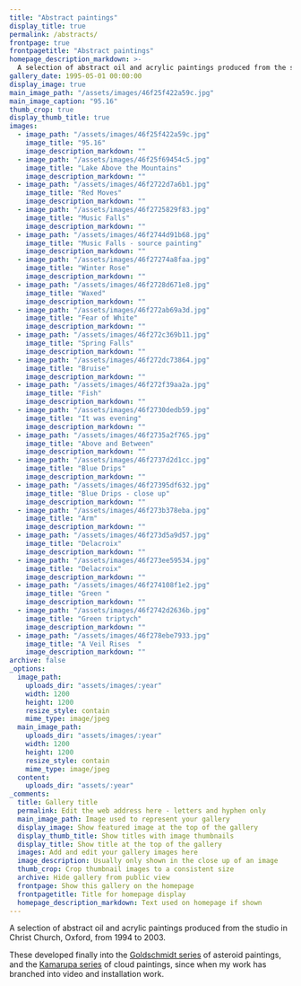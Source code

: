 ```yaml
---
title: "Abstract paintings"
display_title: true
permalink: /abstracts/
frontpage: true
frontpagetitle: "Abstract paintings"
homepage_description_markdown: >-
  A selection of abstract oil and acrylic paintings produced from the studio in Christ Church, Oxford, from 1994 to 2003.
gallery_date: 1995-05-01 00:00:00
display_image: true
main_image_path: "/assets/images/46f25f422a59c.jpg"
main_image_caption: "95.16"
thumb_crop: true
display_thumb_title: true
images:
  - image_path: "/assets/images/46f25f422a59c.jpg"
    image_title: "95.16"
    image_description_markdown: ""
  - image_path: "/assets/images/46f25f69454c5.jpg"
    image_title: "Lake Above the Mountains"
    image_description_markdown: ""
  - image_path: "/assets/images/46f2722d7a6b1.jpg"
    image_title: "Red Moves"
    image_description_markdown: ""
  - image_path: "/assets/images/46f2725829f83.jpg"
    image_title: "Music Falls"
    image_description_markdown: ""
  - image_path: "/assets/images/46f2744d91b68.jpg"
    image_title: "Music Falls - source painting"
    image_description_markdown: ""
  - image_path: "/assets/images/46f27274a8faa.jpg"
    image_title: "Winter Rose"
    image_description_markdown: ""
  - image_path: "/assets/images/46f2728d671e8.jpg"
    image_title: "Waxed"
    image_description_markdown: ""
  - image_path: "/assets/images/46f272ab69a3d.jpg"
    image_title: "Fear of White"
    image_description_markdown: ""
  - image_path: "/assets/images/46f272c369b11.jpg"
    image_title: "Spring Falls"
    image_description_markdown: ""
  - image_path: "/assets/images/46f272dc73864.jpg"
    image_title: "Bruise"
    image_description_markdown: ""
  - image_path: "/assets/images/46f272f39aa2a.jpg"
    image_title: "Fish"
    image_description_markdown: ""
  - image_path: "/assets/images/46f2730dedb59.jpg"
    image_title: "It was evening"
    image_description_markdown: ""
  - image_path: "/assets/images/46f2735a2f765.jpg"
    image_title: "Above and Between"
    image_description_markdown: ""
  - image_path: "/assets/images/46f2737d2d1cc.jpg"
    image_title: "Blue Drips"
    image_description_markdown: ""
  - image_path: "/assets/images/46f27395df632.jpg"
    image_title: "Blue Drips - close up"
    image_description_markdown: ""
  - image_path: "/assets/images/46f273b378eba.jpg"
    image_title: "Arm"
    image_description_markdown: ""
  - image_path: "/assets/images/46f273d5a9d57.jpg"
    image_title: "Delacroix"
    image_description_markdown: ""
  - image_path: "/assets/images/46f273ee59534.jpg"
    image_title: "Delacroix"
    image_description_markdown: ""
  - image_path: "/assets/images/46f274108f1e2.jpg"
    image_title: "Green "
    image_description_markdown: ""
  - image_path: "/assets/images/46f2742d2636b.jpg"
    image_title: "Green triptych"
    image_description_markdown: ""
  - image_path: "/assets/images/46f278ebe7933.jpg"
    image_title: "A Veil Rises  "
    image_description_markdown: ""
archive: false
_options:
  image_path:
    uploads_dir: "assets/images/:year"
    width: 1200
    height: 1200
    resize_style: contain
    mime_type: image/jpeg
  main_image_path:
    uploads_dir: "assets/images/:year"
    width: 1200
    height: 1200
    resize_style: contain
    mime_type: image/jpeg
  content:
    uploads_dir: "assets/:year"
_comments:
  title: Gallery title
  permalink: Edit the web address here - letters and hyphen only
  main_image_path: Image used to represent your gallery
  display_image: Show featured image at the top of the gallery
  display_thumb_title: Show titles with image thumbnails
  display_title: Show title at the top of the gallery
  images: Add and edit your gallery images here
  image_description: Usually only shown in the close up of an image
  thumb_crop: Crop thumbnail images to a consistent size
  archive: Hide gallery from public view
  frontpage: Show this gallery on the homepage
  frontpagetitle: Title for homepage display
  homepage_description_markdown: Text used on homepage if shown
---
```

A selection of abstract oil and acrylic paintings produced from the studio in Christ Church, Oxford, from 1994 to 2003.

These developed finally into the <a href="/goldschmidt/">Goldschmidt series</a> of asteroid paintings, and the <a href="/kamarupa/">Kamarupa series</a> of cloud paintings, since when my work has branched into video and installation work.